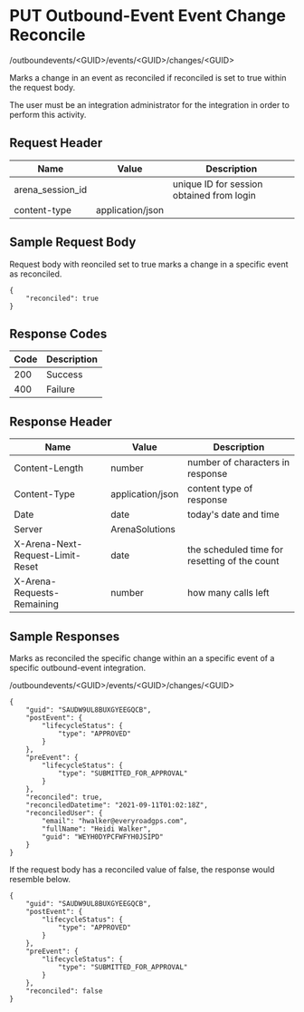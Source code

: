 # PUT Outbound-Event Event Change Reconcile
/outboundevents/&lt;GUID&gt;/events/&lt;GUID&gt;/changes/&lt;GUID&gt;

Marks a change in an event as reconciled if reconciled is set to true within the request body.

The user must be an integration administrator for the integration in order to perform this activity.

## Request Header

| Name  | Value  | Description  |
|  --- |  --- |  --- | 
| arena_session_id  |   | unique ID for session obtained from login  |
| content-type  | application/json  |   |

## Sample Request Body
Request body with reonciled set to true marks a change in a specific event as reconciled.

```
{
    "reconciled": true
}
```
## Response Codes

| Code  | Description  |
|  --- |  --- | 
| 200  | Success  |
| 400  | Failure  |

## Response Header

| Name  | Value  | Description  |
|  --- |  --- |  --- | 
| Content-Length  | number  | number of characters in response  |
| Content-Type  | application/json  | content type of response  |
| Date  | date  | today's date and time  |
| Server  | ArenaSolutions  |   |
| X-Arena-Next-Request-Limit-Reset   | date  | the scheduled time for resetting of the count  |
| X-Arena-Requests-Remaining   | number  | how many calls left  |

## Sample Responses
Marks as reconciled the specific change within an a specific event of a specific outbound-event integration.

/outboundevents/&lt;GUID&gt;/events/&lt;GUID&gt;/changes/&lt;GUID&gt;

```
{
    "guid": "SAUDW9UL8BUXGYEEGQCB",
    "postEvent": {
        "lifecycleStatus": {
            "type": "APPROVED"
        }
    },
    "preEvent": {
        "lifecycleStatus": {
            "type": "SUBMITTED_FOR_APPROVAL"
        }
    },
    "reconciled": true,
    "reconciledDatetime": "2021-09-11T01:02:18Z",
    "reconciledUser": {
        "email": "hwalker@everyroadgps.com",
        "fullName": "Heidi Walker",
        "guid": "WEYH0DYPCFWFYH0JSIPD"
    }
}
```
If the request body has a reconciled value of false, the response would resemble below.

```
{
    "guid": "SAUDW9UL8BUXGYEEGQCB",
    "postEvent": {
        "lifecycleStatus": {
            "type": "APPROVED"
        }
    },
    "preEvent": {
        "lifecycleStatus": {
            "type": "SUBMITTED_FOR_APPROVAL"
        }
    },
    "reconciled": false
}
```
